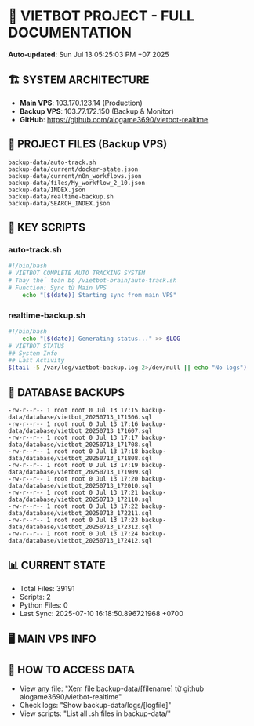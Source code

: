 # 🤖 VIETBOT PROJECT - FULL DOCUMENTATION
**Auto-updated**: Sun Jul 13 05:25:03 PM +07 2025

## 🏗️ SYSTEM ARCHITECTURE
- **Main VPS**: 103.170.123.14 (Production)
- **Backup VPS**: 103.77.172.150 (Backup & Monitor)
- **GitHub**: https://github.com/alogame3690/vietbot-realtime

## 📁 PROJECT FILES (Backup VPS)
```
backup-data/auto-track.sh
backup-data/current/docker-state.json
backup-data/current/n8n_workflows.json
backup-data/files/My_workflow_2_10.json
backup-data/INDEX.json
backup-data/realtime-backup.sh
backup-data/SEARCH_INDEX.json
```

## 🔧 KEY SCRIPTS
### auto-track.sh
```bash
#!/bin/bash
# VIETBOT COMPLETE AUTO TRACKING SYSTEM
# Thay thế toàn bộ /vietbot-brain/auto-track.sh
# Function: Sync từ Main VPS
    echo "[$(date)] Starting sync from main VPS"
```
### realtime-backup.sh
```bash
#!/bin/bash
    echo "[$(date)] Generating status..." >> $LOG
# VIETBOT STATUS
## System Info
## Last Activity
$(tail -5 /var/log/vietbot-backup.log 2>/dev/null || echo "No logs")
```

## 💾 DATABASE BACKUPS
```
-rw-r--r-- 1 root root 0 Jul 13 17:15 backup-data/database/vietbot_20250713_171506.sql
-rw-r--r-- 1 root root 0 Jul 13 17:16 backup-data/database/vietbot_20250713_171607.sql
-rw-r--r-- 1 root root 0 Jul 13 17:17 backup-data/database/vietbot_20250713_171708.sql
-rw-r--r-- 1 root root 0 Jul 13 17:18 backup-data/database/vietbot_20250713_171808.sql
-rw-r--r-- 1 root root 0 Jul 13 17:19 backup-data/database/vietbot_20250713_171909.sql
-rw-r--r-- 1 root root 0 Jul 13 17:20 backup-data/database/vietbot_20250713_172010.sql
-rw-r--r-- 1 root root 0 Jul 13 17:21 backup-data/database/vietbot_20250713_172110.sql
-rw-r--r-- 1 root root 0 Jul 13 17:22 backup-data/database/vietbot_20250713_172211.sql
-rw-r--r-- 1 root root 0 Jul 13 17:23 backup-data/database/vietbot_20250713_172312.sql
-rw-r--r-- 1 root root 0 Jul 13 17:24 backup-data/database/vietbot_20250713_172412.sql
```

## 📊 CURRENT STATE
- Total Files: 39191
- Scripts: 2
- Python Files: 0
- Last Sync: 2025-07-10 16:18:50.896721968 +0700

## 🖥️ MAIN VPS INFO


## 🚨 HOW TO ACCESS DATA
- View any file: "Xem file backup-data/[filename] từ github alogame3690/vietbot-realtime"
- Check logs: "Show backup-data/logs/[logfile]"
- View scripts: "List all .sh files in backup-data/"
